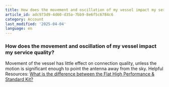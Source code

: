```yaml
---
title: How does the movement and oscillation of my vessel impact my service quality?
article_id: adc973d9-4d60-d35a-7bb9-8e6f5c6784c6
category: Account
last_modified: '2025-04-04'
language: en
---
```


### How does the movement and oscillation of my vessel impact my service quality? 
Movement of the vessel has little effect on connection quality, unless the motion is significant enough to point the antenna away from the sky.
Helpful Resources: [What is the difference between the Flat High Performance & Standard Kit?](https://www.starlink.com/support/article/<https:/www.starlink.com/support/article/24882fc1-7706-75f8-85f5-4bae73cb6020>)